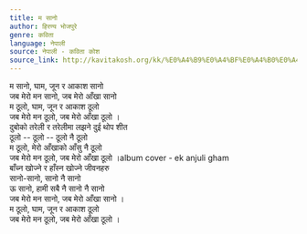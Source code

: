 ```yaml
---
title: म सानो
author: हिरण्य भोजपुरे
genre: कविता
language: नेपाली
source: नेपाली - कविता कोश
source_link: http://kavitakosh.org/kk/%E0%A4%B9%E0%A4%BF%E0%A4%B0%E0%A4%A3%E0%A5%8D%E0%A4%AF_%E0%A4%AD%E0%A5%8B%E0%A4%9C%E0%A4%AA%E0%A5%81%E0%A4%B0%E0%A5%87
---
```


म सानो, घाम, जून र आकाश सानो  
जब मेरो मन सानो, जब मेरो आँखा सानो  
म ठूलो, घाम, जून र आकाश ठूलो  
जब मेरो मन ठूलो, जब मेरो आँखा ठूलो ।  
दुबोको तरेली र तरेलीमा लझने दुई थोप शीत  
ठूलो -- ठूलो -- ठूलो नै ठूलो  
म ठूलो, मेरो आँखाको आँसु नै ठूलो  
जब मेरो मन ठूलो, जब मेरो आँखा ठूलो ।album cover - ek anjuli gham  
बाँच्न खोज्ने र हाँस्न खोज्ने जीवनहरु  
सानो-सानो, सानो नै सानो  
ऊ सानो, हामी सबै नै सानो नै सानो  
जब मेरो मन सानो, जब मेरो आँखा सानो ।  
म ठूलो, घाम, जून र आकाश ठूलो  
जब मेरो मन ठूलो, जब मेरो आँखा ठूलो ।
